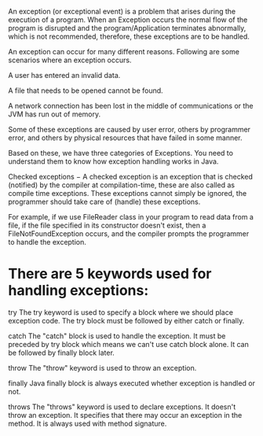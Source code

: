 An exception (or exceptional event) is a problem that arises during the execution of a program. When an Exception occurs the normal 
flow of the program is disrupted and the program/Application terminates abnormally, which is not 
recommended, therefore, these exceptions are to be handled.

An exception can occur for many different reasons. Following are some scenarios where an exception occurs.

A user has entered an invalid data.

A file that needs to be opened cannot be found.

A network connection has been lost in the middle of communications or the JVM has run out of memory.

Some of these exceptions are caused by user error, others by programmer error, and others by physical resources that have failed in 
some manner.

Based on these, we have three categories of Exceptions. You need to understand them to know how exception handling works in Java.

Checked exceptions − A checked exception is an exception that is checked (notified) by the compiler at compilation-time, these are 
also called as compile time exceptions. These exceptions cannot simply be ignored, the programmer should take care of (handle) these
exceptions.

For example, if we use FileReader class in your program to read data from a file, if the file specified in its constructor doesn't
exist, then a FileNotFoundException occurs, and the compiler prompts the programmer to handle the exception.

There are 5 keywords used for handling exceptions:
 ==
 
 try
The try keyword is used to specify a block where we should place exception code. The try block must be followed by either catch or
finally.

catch
The "catch" block is used to handle the exception. It must be preceded by try block which means we can't use catch block alone. 
It can be followed by finally block later.

throw
The "throw" keyword is used to throw an exception.

finally
Java finally block is always executed whether exception is handled or not.

throws
The "throws" keyword is used to declare exceptions. It doesn't throw an exception. It specifies that there may occur an exception
in the method. It is always used with method 
signature.

